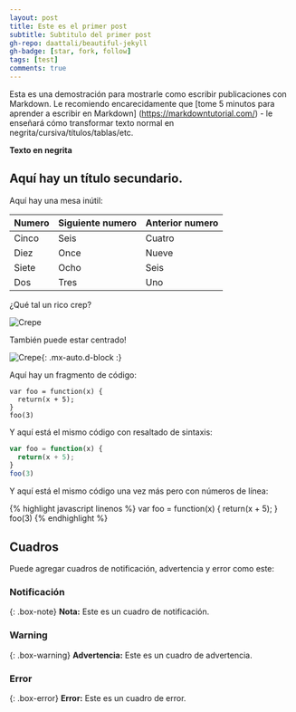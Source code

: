 ```yaml
---
layout: post
title: Este es el primer post
subtitle: Subtitulo del primer post
gh-repo: daattali/beautiful-jekyll
gh-badge: [star, fork, follow]
tags: [test]
comments: true
---
```


Esta es una demostración para mostrarle como escribir publicaciones con Markdown. Le recomiendo encarecidamente que [tome 5 minutos para aprender a escribir en Markdown] (https://markdowntutorial.com/) - le enseñará cómo transformar texto normal en negrita/cursiva/títulos/tablas/etc.

**Texto en negrita**

## Aquí hay un título secundario.

Aquí hay una mesa inútil:

| Numero | Siguiente numero | Anterior numero |
| :------ |:--- | :--- |
| Cinco | Seis | Cuatro |
| Diez | Once | Nueve |
| Siete | Ocho | Seis |
| Dos | Tres | Uno |


¿Qué tal un rico crep?

![Crepe](https://s3-media3.fl.yelpcdn.com/bphoto/cQ1Yoa75m2yUFFbY2xwuqw/348s.jpg)

También puede estar centrado!

![Crepe](https://s3-media3.fl.yelpcdn.com/bphoto/cQ1Yoa75m2yUFFbY2xwuqw/348s.jpg){: .mx-auto.d-block :}


Aquí hay un fragmento de código:

~~~
var foo = function(x) {
  return(x + 5);
}
foo(3)
~~~


Y aquí está el mismo código con resaltado de sintaxis:

```javascript
var foo = function(x) {
  return(x + 5);
}
foo(3)
```


Y aquí está el mismo código una vez más pero con números de línea:

{% highlight javascript linenos %}
var foo = function(x) {
  return(x + 5);
}
foo(3)
{% endhighlight %}

## Cuadros

Puede agregar cuadros de notificación, advertencia y error como este:

### Notificación

{: .box-note}
**Nota:** Este es un cuadro de notificación.

### Warning

{: .box-warning}
**Advertencia:** Este es un cuadro de advertencia.

### Error

{: .box-error}
**Error:** Este es un cuadro de error.
